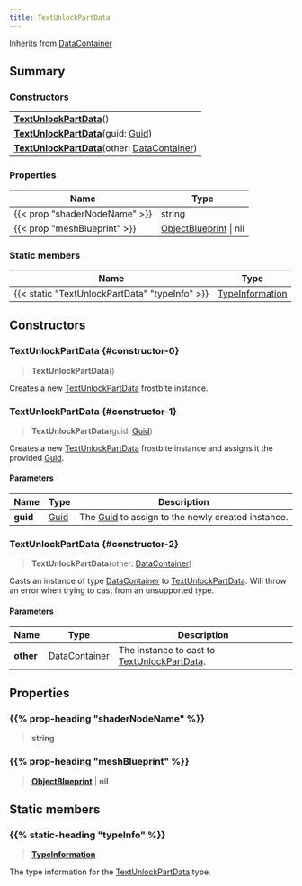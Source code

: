 ```yaml
---
title: TextUnlockPartData
---
```


Inherits from [DataContainer](/vext/ref/shared/type/datacontainer)

## Summary

### Constructors

|  |
| --- |
| **[TextUnlockPartData](#constructor-0)**() |
| **[TextUnlockPartData](#constructor-1)**(guid: [Guid](/vext/ref/shared/type/guid)) |
| **[TextUnlockPartData](#constructor-2)**(other: [DataContainer](/vext/ref/shared/type/datacontainer)) |

### Properties

| Name | Type |
| ---- | ---- |
| {{< prop "shaderNodeName" >}} | string |
| {{< prop "meshBlueprint" >}} | [ObjectBlueprint](/vext/ref/fb/objectblueprint) \| nil |

### Static members

| Name | Type |
| ---- | ---- |
| {{< static "TextUnlockPartData" "typeInfo" >}} | [TypeInformation](/vext/ref/shared/type/typeinformation) |

## Constructors

### TextUnlockPartData {#constructor-0}

> **TextUnlockPartData**()

Creates a new [TextUnlockPartData](/vext/ref/fb/textunlockpartdata) frostbite instance.

### TextUnlockPartData {#constructor-1}

> **TextUnlockPartData**(guid: [Guid](/vext/ref/shared/type/guid))

Creates a new [TextUnlockPartData](/vext/ref/fb/textunlockpartdata) frostbite instance and assigns it the provided [Guid](/vext/ref/shared/type/guid).

#### Parameters

| Name | Type | Description |
| ---- | ---- | ----------- |
| **guid** | [Guid](/vext/ref/shared/type/guid) | The [Guid](/vext/ref/shared/type/guid) to assign to the newly created instance. |

### TextUnlockPartData {#constructor-2}

> **TextUnlockPartData**(other: [DataContainer](/vext/ref/shared/type/datacontainer))

Casts an instance of type [DataContainer](/vext/ref/shared/type/datacontainer) to [TextUnlockPartData](/vext/ref/fb/textunlockpartdata). Will throw an error when trying to cast from an unsupported type.

#### Parameters

| Name | Type | Description |
| ---- | ---- | ----------- |
| **other** | [DataContainer](/vext/ref/shared/type/datacontainer) | The instance to cast to [TextUnlockPartData](/vext/ref/fb/textunlockpartdata). |

## Properties

### {{% prop-heading "shaderNodeName" %}}

> **string**

### {{% prop-heading "meshBlueprint" %}}

> **[ObjectBlueprint](/vext/ref/fb/objectblueprint)** \| **nil**

## Static members

### {{% static-heading "typeInfo" %}}

> **[TypeInformation](/vext/ref/shared/type/typeinformation)**

The type information for the [TextUnlockPartData](/vext/ref/fb/textunlockpartdata) type.

